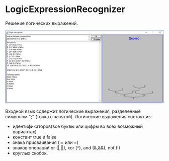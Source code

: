 # LogicExpressionRecognizer
Решение логических выражений.

![ScreenShot](https://github.com/anvob/LogicExpressionRecognizer/blob/master/image.jpg)


Входной язык содержит логические выражения, разделенные символом ";" (точка с запятой).
Логические выражения состоят из:
- идентификаторов(все буквы или цифры во всех возможный вариантах)
- констант true и false 
- знака присваивания (:= или =)
- знаков операций or (|,||), xor (^), and (&,&&), not (!) 
- круглых скобок.

